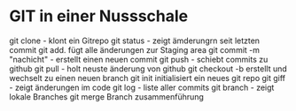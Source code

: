 # GIT in einer Nussschale

git clone - klont ein Gitrepo
git status - zeigt ämderungrn seit letzten commit
git add. fügt alle änderungen zur Staging area
git commit -m "nachicht" - erstellt einen neuen commit
git push - schiebt commits zu github
git pull - holt neuste änderung von github
git checkout -b <branch> erstellt und wechselt zu einen neuen branch
git  init initialisiert ein neues git repo
git giff - zeigt änderungen im code
git log - liste aller commits
git branch - zeigt lokale Branches
git merge <branch> Branch zusammenführung
